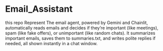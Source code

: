 # Email_Assistant
this repo Represent The email agent, powered by Gemini and Chainlit, automatically reads emails and decides if they’re important (like meetings), spam (like fake offers), or unimportant (like random chats). It summarizes important emails, saves them to summaries.txt, and writes polite replies if needed, all shown instantly in a chat window.
